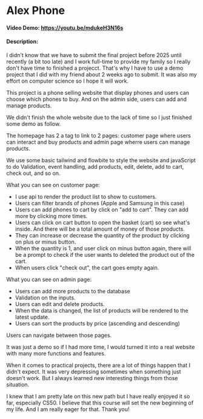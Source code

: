 # Alex Phone

#### Video Demo: <https://youtu.be/mdukeH3N16s>

#### Description:

I didn't know that we have to submit the final project before 2025 until recently (a bit too late) and I work full-time to provide my family so I really don't have time to finished a projecct. That's why I have to use a demo project that I did with my friend about 2 weeks ago to submit. It was also my effort on computer science so I hope it will work.

This project is a phone selling website that display phones and users can choose which phones to buy. And on the admin side, users can add and manage products.

We didn't finish the whole website due to the lack of time so I just finished some demo as follow.

The homepage has 2 a tag to link to 2 pages: customer page where users can interact and buy products and admin page wherre users can manage products.

We use some basic tailwind and flowbite to style the website and javaScript to do Validation, event handling, add products, edit, delete, add to cart, check out, and so on.

What you can see on customer page:

- I use api to render the product list to show to customers.
- Users can filter brands of phones (Apple and Samsung in this case)
- Users can add phones to cart by click on "add to cart". They can add more by clicking more times.
- Users can click on cart button to open the basket (cart) so see what's inside. And there will be a total amount of money of those products.
- They can increase or decrease the quantity of the product by clicking on plus or minus button.
- When the quantity is 1, and user click on minus button again, there will be a prompt to check if the user wants to deleted the product out of the cart.
- When users click "check out", the cart goes empty again.

What you can see on admin page:

- Users can add more products to the database
- Validation on the inputs.
- Users can edit and delete products.
- When the data is changed, the list of products will be rendered to the latest update.
- Users can sort the products by price (ascending and descending)

Users can navigate between those pages.

It was just a demo so if I had more time, I would turned it into a real website with many more functions and features.

When it comes to practical projects, there are a lot of things happen that I didn't expect. It was very depressing sometimes when something just doesn't work. But I always learned new interesting things from those situation.

I knew that I am pretty late on this new path but I have really enjoyed it so far, especially CS50. I believe that this course will set the new beginning of my life. And I am really eager for that. Thank you!
